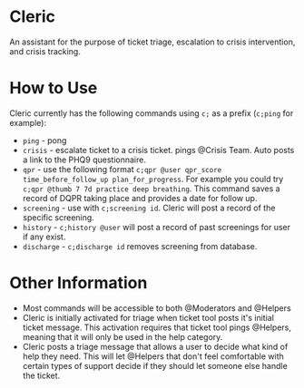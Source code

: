 # Cleric
An assistant for the purpose of ticket triage, escalation to crisis intervention, and crisis tracking.

# How to Use
Cleric currently has the following commands using `c;` as a prefix (`c;ping` for example):

- `ping` - pong
- `crisis` - escalate ticket to a crisis ticket. pings @Crisis Team. Auto posts a link to the PHQ9 questionnaire. 
- `qpr` - use the following format `c;qpr @user qpr_score time_before_follow_up plan_for_progress`. For example you could try `c;qpr @thumb 7 7d practice deep breathing`. This command saves a record of DQPR taking place and provides a date for follow up.
- `screening` - use with `c;screening id`. Cleric will post a record of the specific screening.
- `history` - `c;history @user` will post a record of past screenings for user if any exist.
- `discharge` - `c;discharge id` removes screening from database.

# Other Information

- Most commands will be accessible to both @Moderators and @Helpers
- Cleric is initially activated for triage when ticket tool posts it's initial ticket message. This activation requires that ticket tool pings @Helpers, meaning that it will only be used in the help category.
- Cleric posts a triage message that allows a user to decide what kind of help they need. This will let @Helpers that don't feel comfortable with certain types of support decide if they should let someone else handle the ticket.



